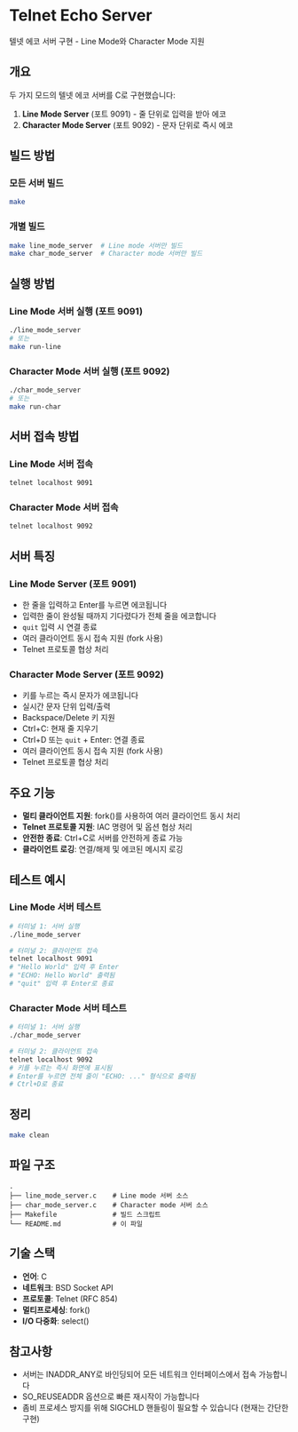 # Telnet Echo Server

텔넷 에코 서버 구현 - Line Mode와 Character Mode 지원

## 개요

두 가지 모드의 텔넷 에코 서버를 C로 구현했습니다:

1. **Line Mode Server** (포트 9091) - 줄 단위로 입력을 받아 에코
2. **Character Mode Server** (포트 9092) - 문자 단위로 즉시 에코

## 빌드 방법

### 모든 서버 빌드
```bash
make
```

### 개별 빌드
```bash
make line_mode_server  # Line mode 서버만 빌드
make char_mode_server  # Character mode 서버만 빌드
```

## 실행 방법

### Line Mode 서버 실행 (포트 9091)
```bash
./line_mode_server
# 또는
make run-line
```

### Character Mode 서버 실행 (포트 9092)
```bash
./char_mode_server
# 또는
make run-char
```

## 서버 접속 방법

### Line Mode 서버 접속
```bash
telnet localhost 9091
```

### Character Mode 서버 접속
```bash
telnet localhost 9092
```

## 서버 특징

### Line Mode Server (포트 9091)
- 한 줄을 입력하고 Enter를 누르면 에코됩니다
- 입력한 줄이 완성될 때까지 기다렸다가 전체 줄을 에코합니다
- `quit` 입력 시 연결 종료
- 여러 클라이언트 동시 접속 지원 (fork 사용)
- Telnet 프로토콜 협상 처리

### Character Mode Server (포트 9092)
- 키를 누르는 즉시 문자가 에코됩니다
- 실시간 문자 단위 입력/출력
- Backspace/Delete 키 지원
- Ctrl+C: 현재 줄 지우기
- Ctrl+D 또는 `quit` + Enter: 연결 종료
- 여러 클라이언트 동시 접속 지원 (fork 사용)
- Telnet 프로토콜 협상 처리

## 주요 기능

- **멀티 클라이언트 지원**: fork()를 사용하여 여러 클라이언트 동시 처리
- **Telnet 프로토콜 지원**: IAC 명령어 및 옵션 협상 처리
- **안전한 종료**: Ctrl+C로 서버를 안전하게 종료 가능
- **클라이언트 로깅**: 연결/해제 및 에코된 메시지 로깅

## 테스트 예시

### Line Mode 서버 테스트
```bash
# 터미널 1: 서버 실행
./line_mode_server

# 터미널 2: 클라이언트 접속
telnet localhost 9091
# "Hello World" 입력 후 Enter
# "ECHO: Hello World" 출력됨
# "quit" 입력 후 Enter로 종료
```

### Character Mode 서버 테스트
```bash
# 터미널 1: 서버 실행
./char_mode_server

# 터미널 2: 클라이언트 접속
telnet localhost 9092
# 키를 누르는 즉시 화면에 표시됨
# Enter를 누르면 전체 줄이 "ECHO: ..." 형식으로 출력됨
# Ctrl+D로 종료
```

## 정리

```bash
make clean
```

## 파일 구조

```
.
├── line_mode_server.c    # Line mode 서버 소스
├── char_mode_server.c    # Character mode 서버 소스
├── Makefile              # 빌드 스크립트
└── README.md             # 이 파일
```

## 기술 스택

- **언어**: C
- **네트워크**: BSD Socket API
- **프로토콜**: Telnet (RFC 854)
- **멀티프로세싱**: fork()
- **I/O 다중화**: select()

## 참고사항

- 서버는 INADDR_ANY로 바인딩되어 모든 네트워크 인터페이스에서 접속 가능합니다
- SO_REUSEADDR 옵션으로 빠른 재시작이 가능합니다
- 좀비 프로세스 방지를 위해 SIGCHLD 핸들링이 필요할 수 있습니다 (현재는 간단한 구현)
